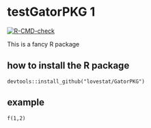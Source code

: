 # testGatorPKG 1

<!-- badges: start -->

  [![R-CMD-check](https://github.com/lovestat/GatorPKG/workflows/R-CMD-check/badge.svg)](https://github.com/lovestat/GatorPKG/actions)
  
  <!-- badges: end -->
  
This is a fancy R package

## how to install the R package
`devtools::install_github("lovestat/GatorPKG")`

## example
`f(1,2)`
